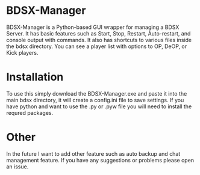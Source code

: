# BDSX-Manager

BDSX-Manager is a Python-based GUI wrapper for managing a BDSX Server. It has basic features such as Start, Stop, Restart, Auto-restart, and console output with commands. It also has shortcuts to various files inside the bdsx directory. You can see a player list with options to OP, DeOP, or Kick players.

# Installation

To use this simply download the BDSX-Manager.exe and paste it into the main bdsx directory, it will create a config.ini file to save settings. If you have python and want to use the .py or .pyw file you will need to install the requred packages.

# Other

In the future I want to add other feature such as auto backup and chat management feature. If you have any suggestions or problems please open an issue.